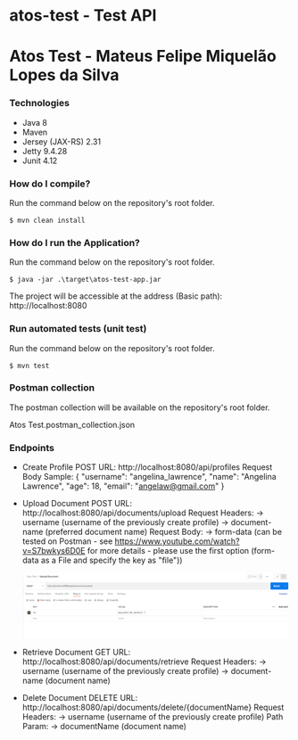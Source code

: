 # atos-test - Test API

# Atos Test - Mateus Felipe Miquelão Lopes da Silva

### Technologies
* Java 8
* Maven
* Jersey (JAX-RS) 2.31
* Jetty 9.4.28
* Junit 4.12

### How do I compile?
Run the command below on the repository's root folder.

    $ mvn clean install

### How do I run the Application?
Run the command below on the repository's root folder.

    $ java -jar .\target\atos-test-app.jar

The project will be accessible at the address (Basic path): http://localhost:8080

### Run automated tests (unit test)
Run the command below on the repository's root folder.

    $ mvn test

### Postman collection
The postman collection will be available on the repository's root folder.

Atos Test.postman_collection.json

### Endpoints
- Create Profile
  POST
  URL: http://localhost:8080/api/profiles
  Request Body Sample:
  {
      "username": "angelina_lawrence",
      "name": "Angelina Lawrence",
      "age": 18,
      "email": "angelaw@gmail.com"
  }

- Upload Document
  POST
  URL: http://localhost:8080/api/documents/upload
  Request Headers:
  -> username (username of the previously create profile)
  -> document-name (preferred document name)
  Request Body:
  -> form-data (can be tested on Postman - see https://www.youtube.com/watch?v=S7bwkys6D0E for more details - 
     please use the first option (form-data as a File and specify the key as "file"))

  ![Screenshot](postman_image.png)

- Retrieve Document
  GET
  URL: http://localhost:8080/api/documents/retrieve
  Request Headers:
  -> username (username of the previously create profile)
  -> document-name (document name)

- Delete Document
  DELETE
  URL: http://localhost:8080/api/documents/delete/{documentName}
  Request Headers:
  -> username (username of the previously create profile)
  Path Param:
  -> documentName (document name)
 
